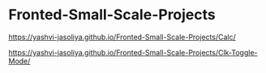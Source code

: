 # Fronted-Small-Scale-Projects
https://yashvi-jasoliya.github.io/Fronted-Small-Scale-Projects/Calc/


https://yashvi-jasoliya.github.io/Fronted-Small-Scale-Projects/Clk-Toggle-Mode/
